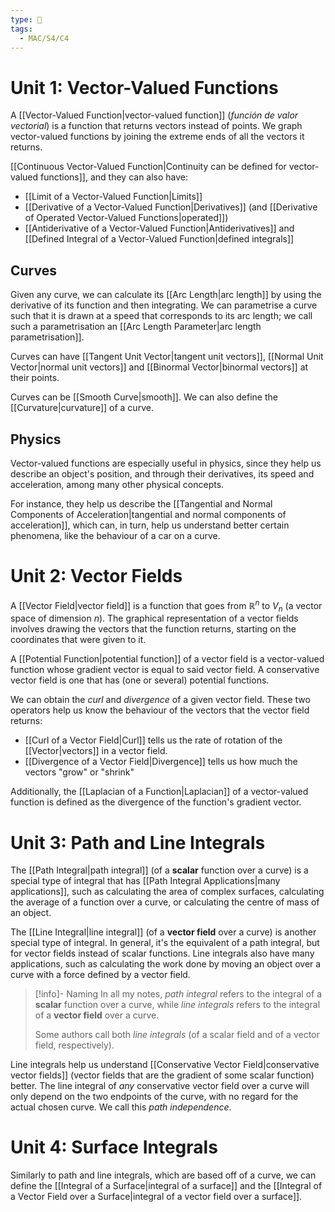 ```yaml
---
type: 🏫
tags:
  - MAC/S4/C4
---
```


# Unit 1: Vector-Valued Functions

A [[Vector-Valued Function|vector-valued function]] (_función de valor vectorial_) is a function that returns vectors instead of points. We graph vector-valued functions by joining the extreme ends of all the vectors it returns.

[[Continuous Vector-Valued Function|Continuity can be defined for vector-valued functions]], and they can also have:

- [[Limit of a Vector-Valued Function|Limits]]
- [[Derivative of a Vector-Valued Function|Derivatives]] (and [[Derivative of Operated Vector-Valued Functions|operated]])
- [[Antiderivative of a Vector-Valued Function|Antiderivatives]] and [[Defined Integral of a Vector-Valued Function|defined integrals]]

## Curves

Given any curve, we can calculate its [[Arc Length|arc length]] by using the derivative of its function and then integrating. We can parametrise a curve such that it is drawn at a speed that corresponds to its arc length; we call such a parametrisation an [[Arc Length Parameter|arc length parametrisation]].

Curves can have [[Tangent Unit Vector|tangent unit vectors]], [[Normal Unit Vector|normal unit vectors]] and [[Binormal Vector|binormal vectors]] at their points.

Curves can be [[Smooth Curve|smooth]]. We can also define the [[Curvature|curvature]] of a curve.

## Physics

Vector-valued functions are especially useful in physics, since they help us describe an object's position, and through their derivatives, its speed and acceleration, among many other physical concepts.

For instance, they help us describe the [[Tangential and Normal Components of Acceleration|tangential and normal components of acceleration]], which can, in turn, help us understand better certain phenomena, like the behaviour of a car on a curve.

# Unit 2: Vector Fields

A [[Vector Field|vector field]] is a function that goes from $\mathbb{R}^n$ to $V_n$ (a vector space of dimension $n$). The graphical representation of a vector fields involves drawing the vectors that the function returns, starting on the coordinates that were given to it.

A [[Potential Function|potential function]] of a vector field is a vector-valued function whose gradient vector is equal to said vector field. A conservative vector field is one that has (one or several) potential functions.

We can obtain the _curl_ and _divergence_ of a given vector field. These two operators help us know the behaviour of the vectors that the vector field returns:

- [[Curl of a Vector Field|Curl]] tells us the rate of rotation of the [[Vector|vectors]] in a vector field.
- [[Divergence of a Vector Field|Divergence]] tells us how much the vectors "grow" or "shrink"

Additionally, the [[Laplacian of a Function|Laplacian]] of a vector-valued function is defined as the divergence of the function's gradient vector.

# Unit 3: Path and Line Integrals

The [[Path Integral|path integral]] (of a **scalar** function over a curve) is a special type of integral that has [[Path Integral Applications|many applications]], such as calculating the area of complex surfaces, calculating the average of a function over a curve, or calculating the centre of mass of an object.

The [[Line Integral|line integral]] (of a **vector field** over a curve) is another special type of integral. In general, it's the equivalent of a path integral, but for vector fields instead of scalar functions. Line integrals also have many applications, such as calculating the work done by moving an object over a curve with a force defined by a vector field.

> [!info]- Naming
> In all my notes, _path integral_ refers to the integral of a **scalar** function over a curve, while _line integrals_ refers to the integral of a **vector field** over a curve.
>
> Some authors call both _line integrals_ (of a scalar field and of a vector field, respectively).

Line integrals help us understand [[Conservative Vector Field|conservative vector fields]] (vector fields that are the gradient of some scalar function) better. The line integral of _any_ conservative vector field over a curve will only depend on the two endpoints of the curve, with no regard for the actual chosen curve. We call this _path independence_.

# Unit 4: Surface Integrals

Similarly to path and line integrals, which are based off of a curve, we can define the [[Integral of a Surface|integral of a surface]] and the [[Integral of a Vector Field over a Surface|integral of a vector field over a surface]].
